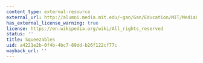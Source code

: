 ```yaml
---
content_type: external-resource
external_url: http://alumni.media.mit.edu/~gan/Gan/Education/MIT/MediaLab/Research/Squeezables/index.html
has_external_license_warning: true
license: https://en.wikipedia.org/wiki/All_rights_reserved
status: ''
title: Squeezables
uid: a4221e2b-0f4b-4bc7-89dd-b26f122cf77c
wayback_url: ''
---
```

